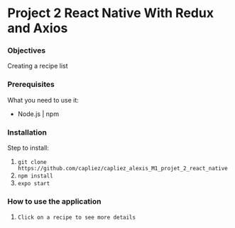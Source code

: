 # Project 2 React Native With Redux and Axios

### Objectives

Creating a recipe list

### Prerequisites

What you need to use it:
  * Node.js | npm

### Installation

Step to install:
  1. ``` git clone https://github.com/capliez/capliez_alexis_M1_projet_2_react_native ```
  2. ``` npm install ```
  3. ``` expo start ```

### How to use the application

1. ``` Click on a recipe to see more details ```
